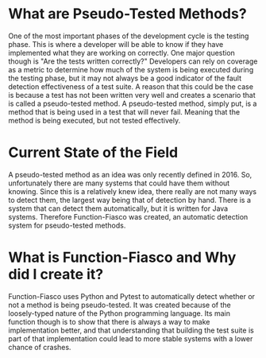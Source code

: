 <!-- Both your title and this description are made public and displayed in the conference program to help attendees decide whether they are interested in this presentation. Limit this description to a few concise paragraphs.

Please do not include any personally identifiable information. The initial round of reviews are annonymous, and this field will visible to reviewers. -->

# What are Pseudo-Tested Methods?
One of the most important phases of the development cycle is the testing phase. This is where a developer will be able to know if they have implemented what they are working on correctly. One major question though is "Are the tests written correctly?" Developers can rely on coverage as a metric to determine how much of the system is being executed during the testing phase, but it may not always be a good indicator of the fault detection effectiveness of a test suite. A reason that this could be the case is because a test has not been written very well and creates a scenario that is called a pseudo-tested method. A pseudo-tested method, simply put, is a method that is being used in a test that will never fail. Meaning that the method is being executed, but not tested effectively.

# Current State of the Field
A pseudo-tested method as an idea was only recently defined in 2016. So, unfortunately there are many systems that could have them without knowing. Since this is a relatively knew idea, there really are not many ways to detect them, the largest way being that of detection by hand. There is a system that can detect them automatically, but it is written for Java systems. Therefore Function-Fiasco was created, an automatic detection system for pseudo-tested methods.

# What is Function-Fiasco and Why did I create it?
Function-Fiasco uses Python and Pytest to automatically detect whether or not a method is being pseudo-tested. It was created because of the loosely-typed nature of the Python programming language. Its main function though is to show that there is always a way to make implementation better, and that understanding that building the test suite is part of that implementation could lead to more stable systems with a lower chance of crashes.

